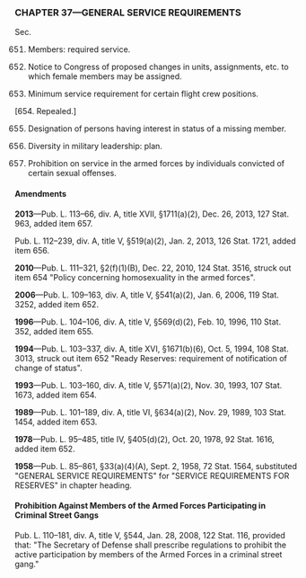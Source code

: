 ### **CHAPTER 37—GENERAL SERVICE REQUIREMENTS** ###

Sec.

651. Members: required service.

652. Notice to Congress of proposed changes in units, assignments, etc. to which female members may be assigned.

653. Minimum service requirement for certain flight crew positions.

[654. Repealed.]

655. Designation of persons having interest in status of a missing member.

656. Diversity in military leadership: plan.

657. Prohibition on service in the armed forces by individuals convicted of certain sexual offenses.

#### Amendments ####

**2013**—Pub. L. 113–66, div. A, title XVII, §1711(a)(2), Dec. 26, 2013, 127 Stat. 963, added item 657.

Pub. L. 112–239, div. A, title V, §519(a)(2), Jan. 2, 2013, 126 Stat. 1721, added item 656.

**2010**—Pub. L. 111–321, §2(f)(1)(B), Dec. 22, 2010, 124 Stat. 3516, struck out item 654 "Policy concerning homosexuality in the armed forces".

**2006**—Pub. L. 109–163, div. A, title V, §541(a)(2), Jan. 6, 2006, 119 Stat. 3252, added item 652.

**1996**—Pub. L. 104–106, div. A, title V, §569(d)(2), Feb. 10, 1996, 110 Stat. 352, added item 655.

**1994**—Pub. L. 103–337, div. A, title XVI, §1671(b)(6), Oct. 5, 1994, 108 Stat. 3013, struck out item 652 "Ready Reserves: requirement of notification of change of status".

**1993**—Pub. L. 103–160, div. A, title V, §571(a)(2), Nov. 30, 1993, 107 Stat. 1673, added item 654.

**1989**—Pub. L. 101–189, div. A, title VI, §634(a)(2), Nov. 29, 1989, 103 Stat. 1454, added item 653.

**1978**—Pub. L. 95–485, title IV, §405(d)(2), Oct. 20, 1978, 92 Stat. 1616, added item 652.

**1958**—Pub. L. 85–861, §33(a)(4)(A), Sept. 2, 1958, 72 Stat. 1564, substituted "GENERAL SERVICE REQUIREMENTS" for "SERVICE REQUIREMENTS FOR RESERVES" in chapter heading.

#### Prohibition Against Members of the Armed Forces Participating in Criminal Street Gangs ####

Pub. L. 110–181, div. A, title V, §544, Jan. 28, 2008, 122 Stat. 116, provided that: "The Secretary of Defense shall prescribe regulations to prohibit the active participation by members of the Armed Forces in a criminal street gang."